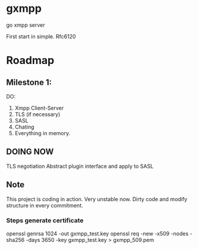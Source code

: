 gxmpp
=====

go xmpp server

First start in simple. Rfc6120

# Roadmap

## Milestone 1:
DO:
1. Xmpp Client-Server
2. TLS (if necessary)
3. SASL
4. Chating
5. Everything in memory.

## DOING NOW
TLS negotiation
Abstract plugin interface and apply to SASL 

## Note
This project is coding in action. Very unstable now.
Dirty code and modify structure in every commitment.


### Steps generate certificate
openssl genrsa 1024 -out gxmpp_test.key
openssl req -new -x509 -nodes -sha256 -days 3650 -key gxmpp_test.key > gxmpp_509.pem
